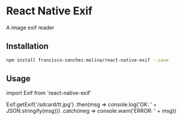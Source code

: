 # React Native Exif 
A image exif reader

## Installation
```sh
npm install francisco-sanchez-molina/react-native-exif --save
```


## Usage

import Exif from 'react-native-exif'

Exif.getExif('/sdcard/tt.jpg')
    .then(msg => console.log('OK: ' + JSON.stringify(msg)))
    .catch(meg => console.warn('ERROR: ' + msg))
